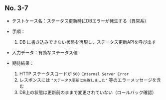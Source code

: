 ## No. 3-7

- テストケース名：ステータス更新時にDBエラーが発生する（異常系）

- 手順：
  1. DB に書き込みできない状態を再現し、ステータス更新APIを呼び出す

- 入力データ：有効なステータス値

- 期待結果：
  1. HTTP ステータスコードが `500 Internal Server Error`
  2. レスポンスには `"ステータス更新に失敗しました"` 等のエラーメッセージを含む
  3. DB上の状態は更新前のままで変更されていない（ロールバック確認）